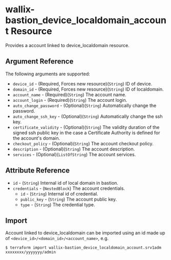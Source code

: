 # wallix-bastion_device_localdomain_account Resource

Provides a account linked to device_localdomain resource.

## Argument Reference

The following arguments are supported:

* `device_id` - (Required, Forces new resource)(`String`) ID of device.
* `domain_id` - (Required, Forces new resource)(`String`) ID of localdomain.
* `account_name` - (Required)(`String`) The account name.
* `account_login` - (Required)(`String`) The account login.
* `auto_change_password` - (Optional)(`String`) Automatically change the password.
* `auto_change_ssh_key` - (Optional)(`String`) Automatically change the ssh key.
* `certificate_validity` - (Optional)(`String`) The validity duration of the signed ssh public key in the case a Certificate Authority is defined for the account's domain.
* `checkout_policy` - (Optional)(`String`) The account checkout policy.
* `description` - (Optional)(`String`) The account description.
* `services` - (Optional)(`ListOfString`) The account services. 

## Attribute Reference

* `id` - (`String`) Internal id of local domain in bastion.
* `credentials` - (`NestedBlock`) The account credentials.
  * `id` - (`String`) Internal id of credential.
  * `public_key` - (`String`) The account public key.
  * `type` - (`String`) The credential type.

## Import

Account linked to device_localdomain can be imported using an id made up of `<device_id>/<domain_id>/<account_name>`, e.g.

```
$ terraform import wallix-bastion_device_localdomain_account.srv1adm xxxxxxxx/yyyyyyy/admin
```
